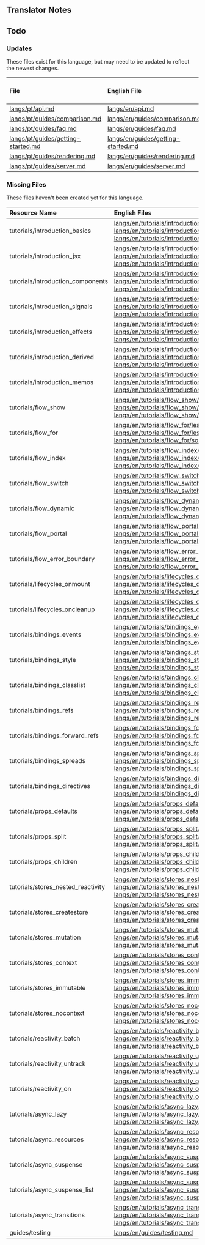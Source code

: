 
## Translator Notes

## Todo

### Updates  
These files exist for this language, but may need to be updated to reflect the newest changes.  
<!--MM:START (UPDATED:lang=pt) -->
| File                                                                                                                     | English File                                                                                                             | Last Updated (EN)                                                                                   | Last Updated (PT)                                                                                   |
| :----------------------------------------------------------------------------------------------------------------------- | :----------------------------------------------------------------------------------------------------------------------- | :-------------------------------------------------------------------------------------------------- | :-------------------------------------------------------------------------------------------------- |
| [langs/pt/api.md](https://github.com/solidjs/solid-docs/tree/main/langs/pt/api.md)                                       | [langs/en/api.md](https://github.com/solidjs/solid-docs/tree/main/langs/en/api.md)                                       | [1/6/2022](https://github.com/solidjs/solid-docs/commit/48dc509a53aa8db34302c36093d53a0034cf8eb1)   | [10/22/2021](https://github.com/solidjs/solid-docs/commit/b3f7f9ecc9f3bab59726e0cb7a95deb3dfee612e) |
| [langs/pt/guides/comparison.md](https://github.com/solidjs/solid-docs/tree/main/langs/pt/guides/comparison.md)           | [langs/en/guides/comparison.md](https://github.com/solidjs/solid-docs/tree/main/langs/en/guides/comparison.md)           | [12/22/2021](https://github.com/solidjs/solid-docs/commit/965b2ec299849c69f2a9ec4bec637a56bfa22ead) | [11/10/2021](https://github.com/solidjs/solid-docs/commit/fd3aaa5cf6df1e9e663e97a62e0b516ce6c8ca2f) |
| [langs/pt/guides/faq.md](https://github.com/solidjs/solid-docs/tree/main/langs/pt/guides/faq.md)                         | [langs/en/guides/faq.md](https://github.com/solidjs/solid-docs/tree/main/langs/en/guides/faq.md)                         | [12/22/2021](https://github.com/solidjs/solid-docs/commit/965b2ec299849c69f2a9ec4bec637a56bfa22ead) | [11/10/2021](https://github.com/solidjs/solid-docs/commit/fd3aaa5cf6df1e9e663e97a62e0b516ce6c8ca2f) |
| [langs/pt/guides/getting-started.md](https://github.com/solidjs/solid-docs/tree/main/langs/pt/guides/getting-started.md) | [langs/en/guides/getting-started.md](https://github.com/solidjs/solid-docs/tree/main/langs/en/guides/getting-started.md) | [12/28/2021](https://github.com/solidjs/solid-docs/commit/fcda733589014dd38e8dfc0a10af316f11b1af05) | [10/22/2021](https://github.com/solidjs/solid-docs/commit/b3f7f9ecc9f3bab59726e0cb7a95deb3dfee612e) |
| [langs/pt/guides/rendering.md](https://github.com/solidjs/solid-docs/tree/main/langs/pt/guides/rendering.md)             | [langs/en/guides/rendering.md](https://github.com/solidjs/solid-docs/tree/main/langs/en/guides/rendering.md)             | [12/2/2021](https://github.com/solidjs/solid-docs/commit/59692db541e41749aa1c6d4bbb9aa86839838825)  | [10/22/2021](https://github.com/solidjs/solid-docs/commit/b3f7f9ecc9f3bab59726e0cb7a95deb3dfee612e) |
| [langs/pt/guides/server.md](https://github.com/solidjs/solid-docs/tree/main/langs/pt/guides/server.md)                   | [langs/en/guides/server.md](https://github.com/solidjs/solid-docs/tree/main/langs/en/guides/server.md)                   | [1/5/2022](https://github.com/solidjs/solid-docs/commit/02a584d1150856f2426a371ff9976bc6ce3ae363)   | [10/22/2021](https://github.com/solidjs/solid-docs/commit/b3f7f9ecc9f3bab59726e0cb7a95deb3dfee612e) |

<!--MM:END-->
### Missing Files  
These files haven't been created yet for this language.  
<!--MM:START (CREATED:lang=pt) -->
| Resource Name                      | English Files                                                                                                                                                                                                                                                                                                                                                                                                                                                                                          |
| :--------------------------------- | :----------------------------------------------------------------------------------------------------------------------------------------------------------------------------------------------------------------------------------------------------------------------------------------------------------------------------------------------------------------------------------------------------------------------------------------------------------------------------------------------------- |
| tutorials/introduction_basics      | [langs/en/tutorials/introduction_basics/lesson.json](https://github.com/solidjs/solid-docs/tree/main/langs/en/tutorials/introduction_basics/lesson.json), [langs/en/tutorials/introduction_basics/lesson.md](https://github.com/solidjs/solid-docs/tree/main/langs/en/tutorials/introduction_basics/lesson.md), [langs/en/tutorials/introduction_basics/solved.json](https://github.com/solidjs/solid-docs/tree/main/langs/en/tutorials/introduction_basics/solved.json)                               |
| tutorials/introduction_jsx         | [langs/en/tutorials/introduction_jsx/lesson.json](https://github.com/solidjs/solid-docs/tree/main/langs/en/tutorials/introduction_jsx/lesson.json), [langs/en/tutorials/introduction_jsx/lesson.md](https://github.com/solidjs/solid-docs/tree/main/langs/en/tutorials/introduction_jsx/lesson.md), [langs/en/tutorials/introduction_jsx/solved.json](https://github.com/solidjs/solid-docs/tree/main/langs/en/tutorials/introduction_jsx/solved.json)                                                 |
| tutorials/introduction_components  | [langs/en/tutorials/introduction_components/lesson.json](https://github.com/solidjs/solid-docs/tree/main/langs/en/tutorials/introduction_components/lesson.json), [langs/en/tutorials/introduction_components/lesson.md](https://github.com/solidjs/solid-docs/tree/main/langs/en/tutorials/introduction_components/lesson.md), [langs/en/tutorials/introduction_components/solved.json](https://github.com/solidjs/solid-docs/tree/main/langs/en/tutorials/introduction_components/solved.json)       |
| tutorials/introduction_signals     | [langs/en/tutorials/introduction_signals/lesson.json](https://github.com/solidjs/solid-docs/tree/main/langs/en/tutorials/introduction_signals/lesson.json), [langs/en/tutorials/introduction_signals/lesson.md](https://github.com/solidjs/solid-docs/tree/main/langs/en/tutorials/introduction_signals/lesson.md), [langs/en/tutorials/introduction_signals/solved.json](https://github.com/solidjs/solid-docs/tree/main/langs/en/tutorials/introduction_signals/solved.json)                         |
| tutorials/introduction_effects     | [langs/en/tutorials/introduction_effects/lesson.json](https://github.com/solidjs/solid-docs/tree/main/langs/en/tutorials/introduction_effects/lesson.json), [langs/en/tutorials/introduction_effects/lesson.md](https://github.com/solidjs/solid-docs/tree/main/langs/en/tutorials/introduction_effects/lesson.md), [langs/en/tutorials/introduction_effects/solved.json](https://github.com/solidjs/solid-docs/tree/main/langs/en/tutorials/introduction_effects/solved.json)                         |
| tutorials/introduction_derived     | [langs/en/tutorials/introduction_derived/lesson.json](https://github.com/solidjs/solid-docs/tree/main/langs/en/tutorials/introduction_derived/lesson.json), [langs/en/tutorials/introduction_derived/lesson.md](https://github.com/solidjs/solid-docs/tree/main/langs/en/tutorials/introduction_derived/lesson.md), [langs/en/tutorials/introduction_derived/solved.json](https://github.com/solidjs/solid-docs/tree/main/langs/en/tutorials/introduction_derived/solved.json)                         |
| tutorials/introduction_memos       | [langs/en/tutorials/introduction_memos/lesson.json](https://github.com/solidjs/solid-docs/tree/main/langs/en/tutorials/introduction_memos/lesson.json), [langs/en/tutorials/introduction_memos/lesson.md](https://github.com/solidjs/solid-docs/tree/main/langs/en/tutorials/introduction_memos/lesson.md), [langs/en/tutorials/introduction_memos/solved.json](https://github.com/solidjs/solid-docs/tree/main/langs/en/tutorials/introduction_memos/solved.json)                                     |
| tutorials/flow_show                | [langs/en/tutorials/flow_show/lesson.json](https://github.com/solidjs/solid-docs/tree/main/langs/en/tutorials/flow_show/lesson.json), [langs/en/tutorials/flow_show/lesson.md](https://github.com/solidjs/solid-docs/tree/main/langs/en/tutorials/flow_show/lesson.md), [langs/en/tutorials/flow_show/solved.json](https://github.com/solidjs/solid-docs/tree/main/langs/en/tutorials/flow_show/solved.json)                                                                                           |
| tutorials/flow_for                 | [langs/en/tutorials/flow_for/lesson.json](https://github.com/solidjs/solid-docs/tree/main/langs/en/tutorials/flow_for/lesson.json), [langs/en/tutorials/flow_for/lesson.md](https://github.com/solidjs/solid-docs/tree/main/langs/en/tutorials/flow_for/lesson.md), [langs/en/tutorials/flow_for/solved.json](https://github.com/solidjs/solid-docs/tree/main/langs/en/tutorials/flow_for/solved.json)                                                                                                 |
| tutorials/flow_index               | [langs/en/tutorials/flow_index/lesson.json](https://github.com/solidjs/solid-docs/tree/main/langs/en/tutorials/flow_index/lesson.json), [langs/en/tutorials/flow_index/lesson.md](https://github.com/solidjs/solid-docs/tree/main/langs/en/tutorials/flow_index/lesson.md), [langs/en/tutorials/flow_index/solved.json](https://github.com/solidjs/solid-docs/tree/main/langs/en/tutorials/flow_index/solved.json)                                                                                     |
| tutorials/flow_switch              | [langs/en/tutorials/flow_switch/lesson.json](https://github.com/solidjs/solid-docs/tree/main/langs/en/tutorials/flow_switch/lesson.json), [langs/en/tutorials/flow_switch/lesson.md](https://github.com/solidjs/solid-docs/tree/main/langs/en/tutorials/flow_switch/lesson.md), [langs/en/tutorials/flow_switch/solved.json](https://github.com/solidjs/solid-docs/tree/main/langs/en/tutorials/flow_switch/solved.json)                                                                               |
| tutorials/flow_dynamic             | [langs/en/tutorials/flow_dynamic/lesson.json](https://github.com/solidjs/solid-docs/tree/main/langs/en/tutorials/flow_dynamic/lesson.json), [langs/en/tutorials/flow_dynamic/lesson.md](https://github.com/solidjs/solid-docs/tree/main/langs/en/tutorials/flow_dynamic/lesson.md), [langs/en/tutorials/flow_dynamic/solved.json](https://github.com/solidjs/solid-docs/tree/main/langs/en/tutorials/flow_dynamic/solved.json)                                                                         |
| tutorials/flow_portal              | [langs/en/tutorials/flow_portal/lesson.json](https://github.com/solidjs/solid-docs/tree/main/langs/en/tutorials/flow_portal/lesson.json), [langs/en/tutorials/flow_portal/lesson.md](https://github.com/solidjs/solid-docs/tree/main/langs/en/tutorials/flow_portal/lesson.md), [langs/en/tutorials/flow_portal/solved.json](https://github.com/solidjs/solid-docs/tree/main/langs/en/tutorials/flow_portal/solved.json)                                                                               |
| tutorials/flow_error_boundary      | [langs/en/tutorials/flow_error_boundary/lesson.json](https://github.com/solidjs/solid-docs/tree/main/langs/en/tutorials/flow_error_boundary/lesson.json), [langs/en/tutorials/flow_error_boundary/lesson.md](https://github.com/solidjs/solid-docs/tree/main/langs/en/tutorials/flow_error_boundary/lesson.md), [langs/en/tutorials/flow_error_boundary/solved.json](https://github.com/solidjs/solid-docs/tree/main/langs/en/tutorials/flow_error_boundary/solved.json)                               |
| tutorials/lifecycles_onmount       | [langs/en/tutorials/lifecycles_onmount/lesson.json](https://github.com/solidjs/solid-docs/tree/main/langs/en/tutorials/lifecycles_onmount/lesson.json), [langs/en/tutorials/lifecycles_onmount/lesson.md](https://github.com/solidjs/solid-docs/tree/main/langs/en/tutorials/lifecycles_onmount/lesson.md), [langs/en/tutorials/lifecycles_onmount/solved.json](https://github.com/solidjs/solid-docs/tree/main/langs/en/tutorials/lifecycles_onmount/solved.json)                                     |
| tutorials/lifecycles_oncleanup     | [langs/en/tutorials/lifecycles_oncleanup/lesson.json](https://github.com/solidjs/solid-docs/tree/main/langs/en/tutorials/lifecycles_oncleanup/lesson.json), [langs/en/tutorials/lifecycles_oncleanup/lesson.md](https://github.com/solidjs/solid-docs/tree/main/langs/en/tutorials/lifecycles_oncleanup/lesson.md), [langs/en/tutorials/lifecycles_oncleanup/solved.json](https://github.com/solidjs/solid-docs/tree/main/langs/en/tutorials/lifecycles_oncleanup/solved.json)                         |
| tutorials/bindings_events          | [langs/en/tutorials/bindings_events/lesson.json](https://github.com/solidjs/solid-docs/tree/main/langs/en/tutorials/bindings_events/lesson.json), [langs/en/tutorials/bindings_events/lesson.md](https://github.com/solidjs/solid-docs/tree/main/langs/en/tutorials/bindings_events/lesson.md), [langs/en/tutorials/bindings_events/solved.json](https://github.com/solidjs/solid-docs/tree/main/langs/en/tutorials/bindings_events/solved.json)                                                       |
| tutorials/bindings_style           | [langs/en/tutorials/bindings_style/lesson.json](https://github.com/solidjs/solid-docs/tree/main/langs/en/tutorials/bindings_style/lesson.json), [langs/en/tutorials/bindings_style/lesson.md](https://github.com/solidjs/solid-docs/tree/main/langs/en/tutorials/bindings_style/lesson.md), [langs/en/tutorials/bindings_style/solved.json](https://github.com/solidjs/solid-docs/tree/main/langs/en/tutorials/bindings_style/solved.json)                                                             |
| tutorials/bindings_classlist       | [langs/en/tutorials/bindings_classlist/lesson.json](https://github.com/solidjs/solid-docs/tree/main/langs/en/tutorials/bindings_classlist/lesson.json), [langs/en/tutorials/bindings_classlist/lesson.md](https://github.com/solidjs/solid-docs/tree/main/langs/en/tutorials/bindings_classlist/lesson.md), [langs/en/tutorials/bindings_classlist/solved.json](https://github.com/solidjs/solid-docs/tree/main/langs/en/tutorials/bindings_classlist/solved.json)                                     |
| tutorials/bindings_refs            | [langs/en/tutorials/bindings_refs/lesson.json](https://github.com/solidjs/solid-docs/tree/main/langs/en/tutorials/bindings_refs/lesson.json), [langs/en/tutorials/bindings_refs/lesson.md](https://github.com/solidjs/solid-docs/tree/main/langs/en/tutorials/bindings_refs/lesson.md), [langs/en/tutorials/bindings_refs/solved.json](https://github.com/solidjs/solid-docs/tree/main/langs/en/tutorials/bindings_refs/solved.json)                                                                   |
| tutorials/bindings_forward_refs    | [langs/en/tutorials/bindings_forward_refs/lesson.json](https://github.com/solidjs/solid-docs/tree/main/langs/en/tutorials/bindings_forward_refs/lesson.json), [langs/en/tutorials/bindings_forward_refs/lesson.md](https://github.com/solidjs/solid-docs/tree/main/langs/en/tutorials/bindings_forward_refs/lesson.md), [langs/en/tutorials/bindings_forward_refs/solved.json](https://github.com/solidjs/solid-docs/tree/main/langs/en/tutorials/bindings_forward_refs/solved.json)                   |
| tutorials/bindings_spreads         | [langs/en/tutorials/bindings_spreads/lesson.json](https://github.com/solidjs/solid-docs/tree/main/langs/en/tutorials/bindings_spreads/lesson.json), [langs/en/tutorials/bindings_spreads/lesson.md](https://github.com/solidjs/solid-docs/tree/main/langs/en/tutorials/bindings_spreads/lesson.md), [langs/en/tutorials/bindings_spreads/solved.json](https://github.com/solidjs/solid-docs/tree/main/langs/en/tutorials/bindings_spreads/solved.json)                                                 |
| tutorials/bindings_directives      | [langs/en/tutorials/bindings_directives/lesson.json](https://github.com/solidjs/solid-docs/tree/main/langs/en/tutorials/bindings_directives/lesson.json), [langs/en/tutorials/bindings_directives/lesson.md](https://github.com/solidjs/solid-docs/tree/main/langs/en/tutorials/bindings_directives/lesson.md), [langs/en/tutorials/bindings_directives/solved.json](https://github.com/solidjs/solid-docs/tree/main/langs/en/tutorials/bindings_directives/solved.json)                               |
| tutorials/props_defaults           | [langs/en/tutorials/props_defaults/lesson.json](https://github.com/solidjs/solid-docs/tree/main/langs/en/tutorials/props_defaults/lesson.json), [langs/en/tutorials/props_defaults/lesson.md](https://github.com/solidjs/solid-docs/tree/main/langs/en/tutorials/props_defaults/lesson.md), [langs/en/tutorials/props_defaults/solved.json](https://github.com/solidjs/solid-docs/tree/main/langs/en/tutorials/props_defaults/solved.json)                                                             |
| tutorials/props_split              | [langs/en/tutorials/props_split/lesson.json](https://github.com/solidjs/solid-docs/tree/main/langs/en/tutorials/props_split/lesson.json), [langs/en/tutorials/props_split/lesson.md](https://github.com/solidjs/solid-docs/tree/main/langs/en/tutorials/props_split/lesson.md), [langs/en/tutorials/props_split/solved.json](https://github.com/solidjs/solid-docs/tree/main/langs/en/tutorials/props_split/solved.json)                                                                               |
| tutorials/props_children           | [langs/en/tutorials/props_children/lesson.json](https://github.com/solidjs/solid-docs/tree/main/langs/en/tutorials/props_children/lesson.json), [langs/en/tutorials/props_children/lesson.md](https://github.com/solidjs/solid-docs/tree/main/langs/en/tutorials/props_children/lesson.md), [langs/en/tutorials/props_children/solved.json](https://github.com/solidjs/solid-docs/tree/main/langs/en/tutorials/props_children/solved.json)                                                             |
| tutorials/stores_nested_reactivity | [langs/en/tutorials/stores_nested_reactivity/lesson.json](https://github.com/solidjs/solid-docs/tree/main/langs/en/tutorials/stores_nested_reactivity/lesson.json), [langs/en/tutorials/stores_nested_reactivity/lesson.md](https://github.com/solidjs/solid-docs/tree/main/langs/en/tutorials/stores_nested_reactivity/lesson.md), [langs/en/tutorials/stores_nested_reactivity/solved.json](https://github.com/solidjs/solid-docs/tree/main/langs/en/tutorials/stores_nested_reactivity/solved.json) |
| tutorials/stores_createstore       | [langs/en/tutorials/stores_createstore/lesson.json](https://github.com/solidjs/solid-docs/tree/main/langs/en/tutorials/stores_createstore/lesson.json), [langs/en/tutorials/stores_createstore/lesson.md](https://github.com/solidjs/solid-docs/tree/main/langs/en/tutorials/stores_createstore/lesson.md), [langs/en/tutorials/stores_createstore/solved.json](https://github.com/solidjs/solid-docs/tree/main/langs/en/tutorials/stores_createstore/solved.json)                                     |
| tutorials/stores_mutation          | [langs/en/tutorials/stores_mutation/lesson.json](https://github.com/solidjs/solid-docs/tree/main/langs/en/tutorials/stores_mutation/lesson.json), [langs/en/tutorials/stores_mutation/lesson.md](https://github.com/solidjs/solid-docs/tree/main/langs/en/tutorials/stores_mutation/lesson.md), [langs/en/tutorials/stores_mutation/solved.json](https://github.com/solidjs/solid-docs/tree/main/langs/en/tutorials/stores_mutation/solved.json)                                                       |
| tutorials/stores_context           | [langs/en/tutorials/stores_context/lesson.json](https://github.com/solidjs/solid-docs/tree/main/langs/en/tutorials/stores_context/lesson.json), [langs/en/tutorials/stores_context/lesson.md](https://github.com/solidjs/solid-docs/tree/main/langs/en/tutorials/stores_context/lesson.md), [langs/en/tutorials/stores_context/solved.json](https://github.com/solidjs/solid-docs/tree/main/langs/en/tutorials/stores_context/solved.json)                                                             |
| tutorials/stores_immutable         | [langs/en/tutorials/stores_immutable/lesson.json](https://github.com/solidjs/solid-docs/tree/main/langs/en/tutorials/stores_immutable/lesson.json), [langs/en/tutorials/stores_immutable/lesson.md](https://github.com/solidjs/solid-docs/tree/main/langs/en/tutorials/stores_immutable/lesson.md), [langs/en/tutorials/stores_immutable/solved.json](https://github.com/solidjs/solid-docs/tree/main/langs/en/tutorials/stores_immutable/solved.json)                                                 |
| tutorials/stores_nocontext         | [langs/en/tutorials/stores_nocontext/lesson.json](https://github.com/solidjs/solid-docs/tree/main/langs/en/tutorials/stores_nocontext/lesson.json), [langs/en/tutorials/stores_nocontext/lesson.md](https://github.com/solidjs/solid-docs/tree/main/langs/en/tutorials/stores_nocontext/lesson.md), [langs/en/tutorials/stores_nocontext/solved.json](https://github.com/solidjs/solid-docs/tree/main/langs/en/tutorials/stores_nocontext/solved.json)                                                 |
| tutorials/reactivity_batch         | [langs/en/tutorials/reactivity_batch/lesson.json](https://github.com/solidjs/solid-docs/tree/main/langs/en/tutorials/reactivity_batch/lesson.json), [langs/en/tutorials/reactivity_batch/lesson.md](https://github.com/solidjs/solid-docs/tree/main/langs/en/tutorials/reactivity_batch/lesson.md), [langs/en/tutorials/reactivity_batch/solved.json](https://github.com/solidjs/solid-docs/tree/main/langs/en/tutorials/reactivity_batch/solved.json)                                                 |
| tutorials/reactivity_untrack       | [langs/en/tutorials/reactivity_untrack/lesson.json](https://github.com/solidjs/solid-docs/tree/main/langs/en/tutorials/reactivity_untrack/lesson.json), [langs/en/tutorials/reactivity_untrack/lesson.md](https://github.com/solidjs/solid-docs/tree/main/langs/en/tutorials/reactivity_untrack/lesson.md), [langs/en/tutorials/reactivity_untrack/solved.json](https://github.com/solidjs/solid-docs/tree/main/langs/en/tutorials/reactivity_untrack/solved.json)                                     |
| tutorials/reactivity_on            | [langs/en/tutorials/reactivity_on/lesson.json](https://github.com/solidjs/solid-docs/tree/main/langs/en/tutorials/reactivity_on/lesson.json), [langs/en/tutorials/reactivity_on/lesson.md](https://github.com/solidjs/solid-docs/tree/main/langs/en/tutorials/reactivity_on/lesson.md), [langs/en/tutorials/reactivity_on/solved.json](https://github.com/solidjs/solid-docs/tree/main/langs/en/tutorials/reactivity_on/solved.json)                                                                   |
| tutorials/async_lazy               | [langs/en/tutorials/async_lazy/lesson.json](https://github.com/solidjs/solid-docs/tree/main/langs/en/tutorials/async_lazy/lesson.json), [langs/en/tutorials/async_lazy/lesson.md](https://github.com/solidjs/solid-docs/tree/main/langs/en/tutorials/async_lazy/lesson.md), [langs/en/tutorials/async_lazy/solved.json](https://github.com/solidjs/solid-docs/tree/main/langs/en/tutorials/async_lazy/solved.json)                                                                                     |
| tutorials/async_resources          | [langs/en/tutorials/async_resources/lesson.json](https://github.com/solidjs/solid-docs/tree/main/langs/en/tutorials/async_resources/lesson.json), [langs/en/tutorials/async_resources/lesson.md](https://github.com/solidjs/solid-docs/tree/main/langs/en/tutorials/async_resources/lesson.md), [langs/en/tutorials/async_resources/solved.json](https://github.com/solidjs/solid-docs/tree/main/langs/en/tutorials/async_resources/solved.json)                                                       |
| tutorials/async_suspense           | [langs/en/tutorials/async_suspense/lesson.json](https://github.com/solidjs/solid-docs/tree/main/langs/en/tutorials/async_suspense/lesson.json), [langs/en/tutorials/async_suspense/lesson.md](https://github.com/solidjs/solid-docs/tree/main/langs/en/tutorials/async_suspense/lesson.md), [langs/en/tutorials/async_suspense/solved.json](https://github.com/solidjs/solid-docs/tree/main/langs/en/tutorials/async_suspense/solved.json)                                                             |
| tutorials/async_suspense_list      | [langs/en/tutorials/async_suspense_list/lesson.json](https://github.com/solidjs/solid-docs/tree/main/langs/en/tutorials/async_suspense_list/lesson.json), [langs/en/tutorials/async_suspense_list/lesson.md](https://github.com/solidjs/solid-docs/tree/main/langs/en/tutorials/async_suspense_list/lesson.md), [langs/en/tutorials/async_suspense_list/solved.json](https://github.com/solidjs/solid-docs/tree/main/langs/en/tutorials/async_suspense_list/solved.json)                               |
| tutorials/async_transitions        | [langs/en/tutorials/async_transitions/lesson.json](https://github.com/solidjs/solid-docs/tree/main/langs/en/tutorials/async_transitions/lesson.json), [langs/en/tutorials/async_transitions/lesson.md](https://github.com/solidjs/solid-docs/tree/main/langs/en/tutorials/async_transitions/lesson.md), [langs/en/tutorials/async_transitions/solved.json](https://github.com/solidjs/solid-docs/tree/main/langs/en/tutorials/async_transitions/solved.json)                                           |
| guides/testing                     | [langs/en/guides/testing.md](https://github.com/solidjs/solid-docs/tree/main/langs/en/guides/testing.md)                                                                                                                                                                                                                                                                                                                                                                                               |

<!--MM:END-->
        